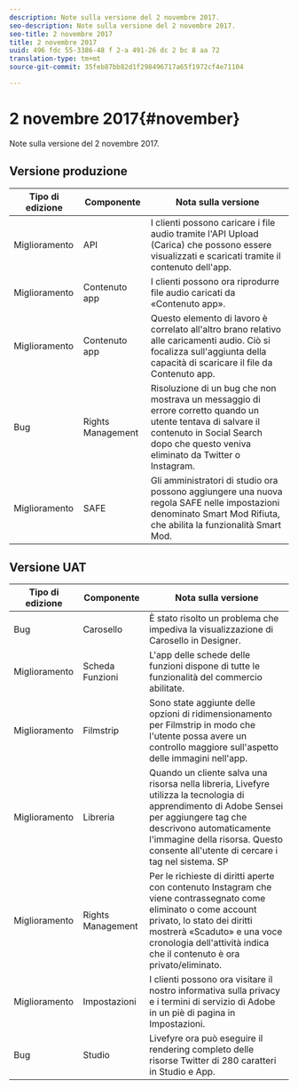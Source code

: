 ```yaml
---
description: Note sulla versione del 2 novembre 2017.
seo-description: Note sulla versione del 2 novembre 2017.
seo-title: 2 novembre 2017
title: 2 novembre 2017
uuid: 496 fdc 55-3386-48 f 2-a 491-26 dc 2 bc 8 aa 72
translation-type: tm+mt
source-git-commit: 35feb87bb82d1f298496717a65f1972cf4e71104

---
```



# 2 novembre 2017{#november}

Note sulla versione del 2 novembre 2017.

## Versione produzione

| **Tipo di edizione** | **Componente** | **Nota sulla versione** |
|---|---|---|
| Miglioramento | API | I clienti possono caricare i file audio tramite l'API Upload (Carica) che possono essere visualizzati e scaricati tramite il contenuto dell'app. |
| Miglioramento | Contenuto app | I clienti possono ora riprodurre file audio caricati da «Contenuto app». |
| Miglioramento | Contenuto app | Questo elemento di lavoro è correlato all'altro brano relativo alle caricamenti audio. Ciò si focalizza sull'aggiunta della capacità di scaricare il file da Contenuto app. |
| Bug | Rights Management | Risoluzione di un bug che non mostrava un messaggio di errore corretto quando un utente tentava di salvare il contenuto in Social Search dopo che questo veniva eliminato da Twitter o Instagram. |
| Miglioramento | SAFE | Gli amministratori di studio ora possono aggiungere una nuova regola SAFE nelle impostazioni denominato Smart Mod Rifiuta, che abilita la funzionalità Smart Mod. |

## Versione UAT

| **Tipo di edizione** | **Componente** | **Nota sulla versione** |
|---|---|---|
| Bug | Carosello | È stato risolto un problema che impediva la visualizzazione di Carosello in Designer. |
| Miglioramento | Scheda Funzioni | L'app delle schede delle funzioni dispone di tutte le funzionalità del commercio abilitate. |
| Miglioramento | Filmstrip | Sono state aggiunte delle opzioni di ridimensionamento per Filmstrip in modo che l'utente possa avere un controllo maggiore sull'aspetto delle immagini nell'app. |
| Miglioramento | Libreria | Quando un cliente salva una risorsa nella libreria, Livefyre utilizza la tecnologia di apprendimento di Adobe Sensei per aggiungere tag che descrivono automaticamente l'immagine della risorsa. Questo consente all'utente di cercare i tag nel sistema. SP |
| Miglioramento | Rights Management | Per le richieste di diritti aperte con contenuto Instagram che viene contrassegnato come eliminato o come account privato, lo stato dei diritti mostrerà «Scaduto» e una voce cronologia dell'attività indica che il contenuto è ora privato/eliminato. |
| Miglioramento | Impostazioni | I clienti possono ora visitare il nostro informativa sulla privacy e i termini di servizio di Adobe in un piè di pagina in Impostazioni. |
| Bug | Studio | Livefyre ora può eseguire il rendering completo delle risorse Twitter di 280 caratteri in Studio e App. |

